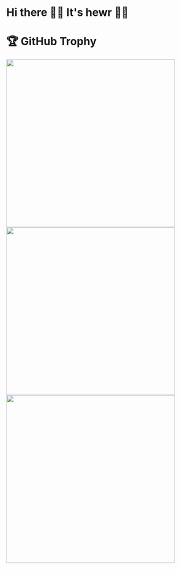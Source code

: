 ### <h1>Hi there 👋🏻 It's hewr 🤘🏻</h1>
<h1>🏆 GitHub Trophy</h1>
<img src="https://github-readme-stats.vercel.app/api?username=Hewr-Srood&&theme=prussian&show_icons=true" width="440">

<img src="https://github-profile-trophy.vercel.app/?username=hewr-srood&theme=chalk" width="440">
<img src="https://github-readme-stats.vercel.app/api/top-langs?username=Hewr-Srood&&theme=prussian&show_icons=true" width="440">



<!--
**Hewr-Srood/Hewr-Srood** is a ✨ _special_ ✨ repository because its `README.md` (this file) appears on your GitHub profile.

Here are some ideas to get you started:

- 🔭 I’m currently working on ...
- 🌱 I’m currently learning ...
- 👯 I’m looking to collaborate on ...
- 🤔 I’m looking for help with ...
- 💬 Ask me about ...
- 📫 How to reach me: ...
- 😄 Pronouns: ...
- ⚡ Fun fact: ...
-->
